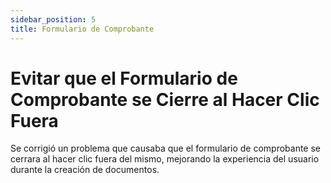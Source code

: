 ```yaml
---
sidebar_position: 5
title: Formulario de Comprobante
---
```


# Evitar que el Formulario de Comprobante se Cierre al Hacer Clic Fuera

Se corrigió un problema que causaba que el formulario de comprobante se cerrara al hacer clic fuera del mismo, mejorando la experiencia del usuario durante la creación de documentos.
